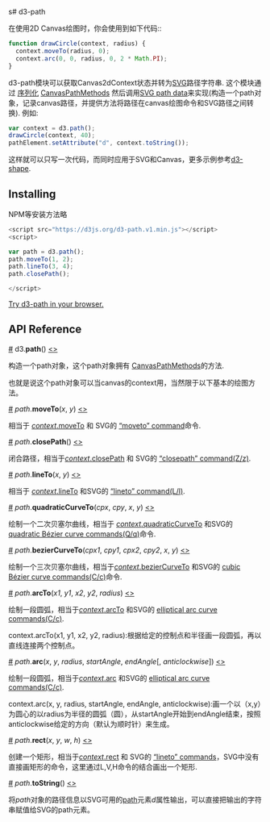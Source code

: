 s# d3-path

在使用2D Canvas绘图时，你会使用到如下代码::

```js
function drawCircle(context, radius) {
  context.moveTo(radius, 0);
  context.arc(0, 0, radius, 0, 2 * Math.PI);
}
```

d3-path模块可以获取Canvas2dContext状态并转为[SVG](http://www.w3.org/TR/SVG/paths.html)路径字符串. 这个模块通过 [序列化](#path_toString) [CanvasPathMethods](http://www.w3.org/TR/2dcontext/#canvaspathmethods) 然后调用[SVG path data](http://www.w3.org/TR/SVG/paths.html#PathData)来实现(构造一个path对象，记录canvas路径，并提供方法将路径在canvas绘图命令和SVG路径之间转换). 例如:

```js
var context = d3.path();	
drawCircle(context, 40);
pathElement.setAttribute("d", context.toString());
```

这样就可以只写一次代码，而同时应用于SVG和Canvas，更多示例参考[d3-shape](https://github.com/d3/d3-shape).

## Installing

NPM等安装方法略


```js
<script src="https://d3js.org/d3-path.v1.min.js"></script>
<script>

var path = d3.path();
path.moveTo(1, 2);
path.lineTo(3, 4);
path.closePath();

</script>
```

[Try d3-path in your browser.](https://tonicdev.com/npm/d3-path)

## API Reference

<a name="path" href="#path">#</a> d3.<b>path</b>() [<>](https://github.com/d3/d3-path/blob/master/src/path.js "Source")

构造一个path对象，这个path对象拥有 [CanvasPathMethods](http://www.w3.org/TR/2dcontext/#canvaspathmethods)的方法.

也就是说这个path对象可以当canvas的context用，当然限于以下基本的绘图方法。

<a name="path_moveTo" href="#path_moveTo">#</a> <i>path</i>.<b>moveTo</b>(<i>x</i>, <i>y</i>) [<>](https://github.com/d3/d3-path/blob/master/src/path.js#L18 "Source")

相当于 [*context*.moveTo](http://www.w3.org/TR/2dcontext/#dom-context-2d-moveto) 和 SVG的 [“moveto” command](http://www.w3.org/TR/SVG/paths.html#PathDataMovetoCommands)命令.

<a name="path_closePath" href="#path_closePath">#</A> <i>path</i>.<b>closePath</b>() [<>](https://github.com/d3/d3-path/blob/master/src/path.js#L21 "Source")

闭合路径，相当于[*context*.closePath](http://www.w3.org/TR/2dcontext/#dom-context-2d-closepath) 和 SVG的 [“closepath” command(Z/z)](http://www.w3.org/TR/SVG/paths.html#PathDataClosePathCommand).

<a name="path_lineTo" href="#path_lineTo">#</a> <i>path</i>.<b>lineTo</b>(<i>x</i>, <i>y</i>) [<>](https://github.com/d3/d3-path/blob/master/src/path.js#L27 "Source")

相当于 [*context*.lineTo](http://www.w3.org/TR/2dcontext/#dom-context-2d-lineto) 和SVG的 [“lineto” command(L/l)](http://www.w3.org/TR/SVG/paths.html#PathDataLinetoCommands).

<a name="path_quadraticCurveTo" href="#path_quadraticCurveTo">#</a> <i>path</i>.<b>quadraticCurveTo</b>(<i>cpx</i>, <i>cpy</i>, <i>x</i>, <i>y</i>) [<>](https://github.com/d3/d3-path/blob/master/src/path.js#L30 "Source")

绘制一个二次贝塞尔曲线，相当于 [*context*.quadraticCurveTo](http://www.w3.org/TR/2dcontext/#dom-context-2d-quadraticcurveto) 和SVG的 [quadratic Bézier curve commands(Q/q)](http://www.w3.org/TR/SVG/paths.html#PathDataQuadraticBezierCommands)命令.

<a name="path_bezierCurveTo" href="#path_bezierCurveTo">#</a> <i>path</i>.<b>bezierCurveTo</b>(<i>cpx1</i>, <i>cpy1</i>, <i>cpx2</i>, <i>cpy2</i>, <i>x</i>, <i>y</i>) [<>](https://github.com/d3/d3-path/blob/master/src/path.js#L33 "Source")

绘制一个三次贝塞尔曲线，相当于[*context*.bezierCurveTo](http://www.w3.org/TR/2dcontext/#dom-context-2d-beziercurveto) 和SVG的 [cubic Bézier curve commands(C/c)](http://www.w3.org/TR/SVG/paths.html#PathDataCubicBezierCommands)命令.

<a name="path_arcTo" href="#path_arcTo">#</a> <i>path</i>.<b>arcTo</b>(<i>x1</i>, <i>y1</i>, <i>x2</i>, <i>y2</i>, <i>radius</i>) [<>](https://github.com/d3/d3-path/blob/master/src/path.js#L36 "Source")

绘制一段圆弧，相当于[*context*.arcTo](http://www.w3.org/TR/2dcontext/#dom-context-2d-arcto) 和SVG的 [elliptical arc curve commands(C/c)](http://www.w3.org/TR/SVG/paths.html#PathDataEllipticalArcCommands).

context.arcTo(x1, y1, x2, y2, radius):根据给定的控制点和半径画一段圆弧，再以直线连接两个控制点。

<a name="path_arc" href="#path_arc">#</a> <i>path</i>.<b>arc</b>(<i>x</i>, <i>y</i>, <i>radius</i>, <i>startAngle</i>, <i>endAngle</i>[, <i>anticlockwise</i>]) [<>](https://github.com/d3/d3-path/blob/master/src/path.js#L92 "Source")

绘制一段圆弧，相当于[*context*.arc](http://www.w3.org/TR/2dcontext/#dom-context-2d-arc) 和SVG的 [elliptical arc curve commands(C/c)](http://www.w3.org/TR/SVG/paths.html#PathDataEllipticalArcCommands).

context.arc(x, y, radius, startAngle, endAngle, anticlockwise):画一个以（x,y）为圆心的以radius为半径的圆弧（圆），从startAngle开始到endAngle结束，按照anticlockwise给定的方向（默认为顺时针）来生成。

<a name="path_rect" href="#path_rect">#</a> <i>path</i>.<b>rect</b>(<i>x</i>, <i>y</i>, <i>w</i>, <i>h</i>) [<>](https://github.com/d3/d3-path/blob/master/src/path.js#L137 "Source")

创建一个矩形，相当于[*context*.rect](http://www.w3.org/TR/2dcontext/#dom-context-2d-rect) 和 SVG的 [“lineto” commands](http://www.w3.org/TR/SVG/paths.html#PathDataLinetoCommands)，SVG中没有直接画矩形的命令，这里通过L,V,H命令的结合画出一个矩形.

<a name="path_toString" href="#path_toString">#</a> <i>path</i>.<b>toString</b>() [<>](https://github.com/d3/d3-path/blob/master/src/path.js#L140 "Source")

将*path*对象的路径信息以SVG可用的[path](http://www.w3.org/TR/SVG/paths.html#PathData)元素*d*属性输出，可以直接把输出的字符串赋值给SVG的path元素。
